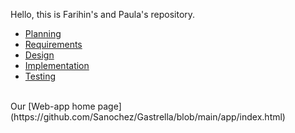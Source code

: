 Hello, this is Farihin's and Paula's repository. 
- [Planning](https://github.com/Sanochez/Gastrella/blob/main/docs/planning.md)
- [Requirements](https://github.com/Sanochez/Gastrella/blob/main/docs/requirements.md)
- [Design](https://github.com/Sanochez/Gastrella/blob/main/docs/design.md)
- [Implementation](https://github.com/Sanochez/Gastrella/blob/main/docs/implementation.md)
- [Testing](https://github.com/Sanochez/Gastrella/blob/main/docs/testing.md)
<br>
Our [Web-app home page](https://github.com/Sanochez/Gastrella/blob/main/app/index.html)
